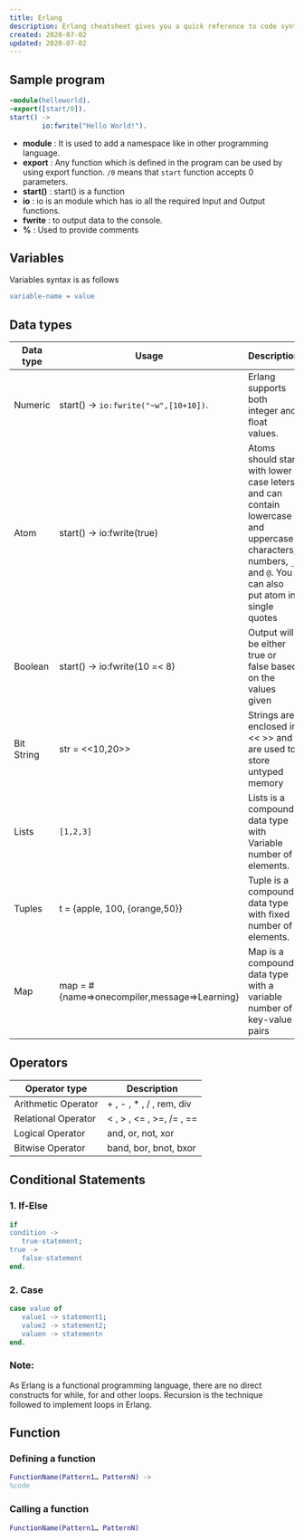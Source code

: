 ```yaml
---
title: Erlang 
description: Erlang cheatsheet gives you a quick reference to code syntax with examples makes it handy while coding.
created: 2020-07-02
updated: 2020-07-02
---
```


## Sample program

```erlang
-module(helloworld).
-export([start/0]).
start() ->
		io:fwrite("Hello World!").
```
* **module** : It is used to add a namespace like in other programming language. 
* **export** : Any function which is defined in the program can be used by using export function. `/0` means that `start` function accepts 0 parameters.
* **start()** : start() is a function
* **io** : io is an module which has io all the required Input and Output functions.
* **fwrite** : to output data to the console.
* **%** : Used to provide comments

## Variables
Variables syntax is as follows

```erlang
variable-name = value
```
## Data types

| Data type| Usage| Description|
|----|----|----|
| Numeric| start() -> `io:fwrite("~w",[10+10])`. | Erlang supports both integer and float values.|
| Atom| start() -> io:fwrite(true) | Atoms should start with lower case leters and can contain  lowercase and uppercase characters, numbers, `_` and `@`. You can also put atom in single quotes|
| Boolean | start() ->  io:fwrite(10 =< 8)| Output will be either true or false based on the values given|
| Bit String|  str = <<10,20>>| Strings are enclosed in << >> and are used to store untyped memory|
| Lists| `[1,2,3]`| Lists is a compound data type with Variable number of elements.|
| Tuples| t = {apple, 100, {orange,50}} | Tuple is a compound data type with fixed number of elements.|
|Map| map = #{name=>onecompiler,message=>Learning}| Map is a compound data type with a variable number of key-value pairs|

## Operators
| Operator type | Description|
|----|-----|
| Arithmetic Operator|+ , - , * , / , rem, div|
| Relational Operator| < , > , <= , >=, /= , ==| 
| Logical Operator| and, or, not, xor |
| Bitwise Operator | band, bor, bnot, bxor|

## Conditional Statements

### 1. If-Else

```erlang
if
condition ->
   true-statement;
true ->
   false-statement
end.
```

### 2. Case

```erlang
case value of
   value1 -> statement1;
   value2 -> statement2;
   valuen -> statementn
end.
```
### Note:
As Erlang is a functional programming language, there are no direct constructs for while, for and other loops. Recursion is the technique followed to implement loops in Erlang. 

## Function

### Defining a function
```erlang
FunctionName(Pattern1… PatternN) ->
%code
```
### Calling a function
```erlang
FunctionName(Pattern1… PatternN)
```
